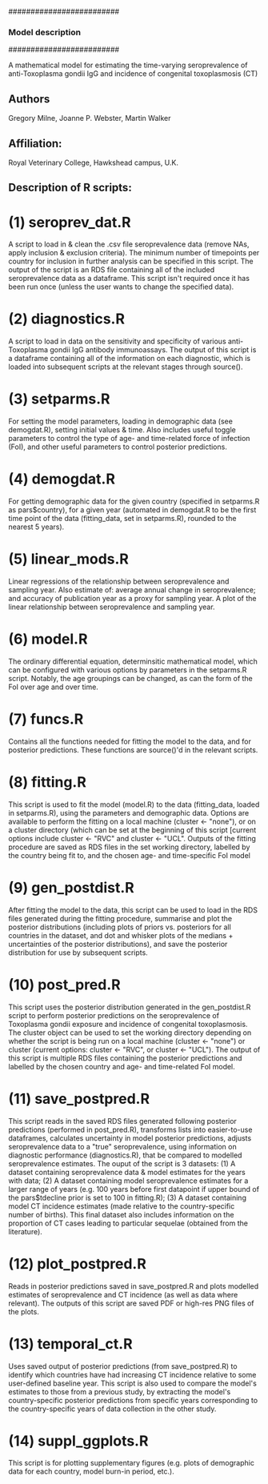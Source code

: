 #########################
### Model description ###
#########################

A mathematical model for estimating the time-varying seroprevalence of 
anti-Toxoplasma gondii IgG and incidence of congenital toxoplasmosis (CT) 

## Authors ## 
Gregory Milne, Joanne P. Webster, Martin Walker 

## Affiliation: ##
Royal Veterinary College, Hawkshead campus, U.K.

## Description of R scripts: ##

# (1) seroprev_dat.R 
A script to load in & clean the .csv file seroprevalence data (remove NAs, apply 
inclusion & exclusion criteria). The minimum number of timepoints per country for 
inclusion in further analysis can be specified in this script. The output of the 
script is an RDS file containing all of the included seroprevalence data as a 
dataframe. This script isn't required once it has been run once (unless the user 
wants to change the specified data).

# (2) diagnostics.R
A script to load in data on the sensitivity and specificity of various anti-
Toxoplasma gondii IgG antibody immunoassays. The output of this script is a 
dataframe containing all of the information on each diagnostic, which is loaded 
into subsequent scripts at the relevant stages through source().

# (3) setparms.R 
For setting the model parameters, loading in demographic data (see demogdat.R), 
setting initial values & time. Also includes useful toggle parameters to control 
the type of age- and time-related force of infection (FoI), and other useful parameters 
to control posterior predictions.

# (4) demogdat.R 
For getting demographic data for the given country (specified in setparms.R as 
pars$country), for a given year (automated in demogdat.R to be the first time 
point of the data (fitting_data, set in setparms.R), rounded to the nearest 5 years).

# (5) linear_mods.R 
Linear regressions of the relationship between seroprevalence and sampling year.
Also estimate of: average annual change in seroprevalence; and accuracy of publication 
year as a proxy for sampling year. A plot of the linear relationship between seroprevalence
and sampling year.

# (6) model.R 
The ordinary differential equation, determinsitic mathematical model, which can 
be configured with various options by parameters in the setparms.R script. 
Notably, the age groupings can be changed, as can the form of the FoI over age 
and over time.

# (7) funcs.R
Contains all the functions needed for fitting the model to the data, and for 
posterior predictions. These functions are source()'d in the relevant scripts.

# (8) fitting.R 
This script is used to fit the model (model.R) to the data (fitting_data, loaded 
in setparms.R), using the parameters and demographic data. Options are available
to perform the fitting on a local machine (cluster <- "none"), or on a cluster 
directory (which can be set at the beginning of this script [current options include 
cluster <- "RVC" and cluster <- "UCL". Outputs of the fitting procedure are saved 
as RDS files in the set working directory, labelled by the country being fit to, 
and the chosen age- and time-specific FoI model

# (9) gen_postdist.R 
After fitting the model to the data, this script can be used to load in the RDS 
files generated during the fitting procedure, summarise and plot the posterior 
distributions (including plots of priors vs. posteriors for all countries in the 
dataset, and dot and whisker plots of the medians + uncertainties of the posterior 
distributions), and save the posterior distribution for use by subsequent scripts.

# (10) post_pred.R 
This script uses the posterior distribution generated in the gen_postdist.R script 
to perform posterior predictions on the seroprevalence of Toxoplasma gondii 
exposure and incidence of congenital toxoplasmosis. The cluster object can be 
used to set the working directory depending on whether the script is being run 
on a local machine (cluster <- "none") or cluster (current options: 
cluster <- "RVC", or cluster <- "UCL"). The output of this script is multiple RDS 
files containing the posterior predictions and labelled by the chosen country and 
age- and time-related FoI model.

# (11) save_postpred.R
This script reads in the saved RDS files generated following posterior predictions 
(performed in post_pred.R), transforms lists into easier-to-use dataframes, calculates
uncertainty in model posterior predictions, adjusts seroprevalence data to a "true" 
seroprevalence, using information on diagnostic performance (diagnostics.R), that 
be compared to modelled seroprevalence estimates. The ouput of the script is 3 
datasets: (1) A dataset containing seroprevalence data & model estimates for the 
years with data; (2) A dataset containing model seroprevalence estimates for a 
larger range of years (e.g. 100 years before first datapoint if upper bound of the 
pars$tdecline prior is set to 100 in fitting.R); (3) A dataset containing model 
CT incidence estimates (made relative to the country-specific number of births).
This final dataset also includes information on the proportion of CT cases leading 
to particular sequelae (obtained from the literature).

# (12) plot_postpred.R 
Reads in posterior predictions saved in save_postpred.R and plots modelled estimates 
of seroprevalence and CT incidence (as well as data where relevant). The outputs of this 
script are saved PDF or high-res PNG files of the plots.

# (13) temporal_ct.R
Uses saved output of posterior predictions (from save_postpred.R) to identify which
countries have had increasing CT incidence relative to some user-defined baseline 
year. This script is also used to compare the model's estimates to those from a previous
study, by extracting the model's country-specific posterior predictions from 
specific years corresponding to the country-specific years of data collection in 
the other study. 

# (14) suppl_ggplots.R 
This script is for plotting supplementary figures (e.g. plots of demographic data 
for each country, model burn-in period, etc.).
